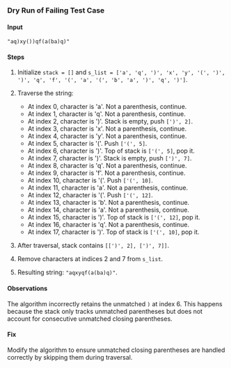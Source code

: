### Dry Run of Failing Test Case

#### Input
```
"aq)xy())qf(a(ba)q)"
```

#### Steps
1. Initialize `stack = []` and `s_list = ['a', 'q', ')', 'x', 'y', '(', ')', ')', 'q', 'f', '(', 'a', '(', 'b', 'a', ')', 'q', ')']`.
2. Traverse the string:
   - At index 0, character is 'a'. Not a parenthesis, continue.
   - At index 1, character is 'q'. Not a parenthesis, continue.
   - At index 2, character is ')'. Stack is empty, push `[')', 2]`.
   - At index 3, character is 'x'. Not a parenthesis, continue.
   - At index 4, character is 'y'. Not a parenthesis, continue.
   - At index 5, character is '('. Push `['(', 5]`.
   - At index 6, character is ')'. Top of stack is `['(', 5]`, pop it.
   - At index 7, character is ')'. Stack is empty, push `[')', 7]`.
   - At index 8, character is 'q'. Not a parenthesis, continue.
   - At index 9, character is 'f'. Not a parenthesis, continue.
   - At index 10, character is '('. Push `['(', 10]`.
   - At index 11, character is 'a'. Not a parenthesis, continue.
   - At index 12, character is '('. Push `['(', 12]`.
   - At index 13, character is 'b'. Not a parenthesis, continue.
   - At index 14, character is 'a'. Not a parenthesis, continue.
   - At index 15, character is ')'. Top of stack is `['(', 12]`, pop it.
   - At index 16, character is 'q'. Not a parenthesis, continue.
   - At index 17, character is ')'. Top of stack is `['(', 10]`, pop it.

3. After traversal, stack contains `[[')', 2], [')', 7]]`.
4. Remove characters at indices 2 and 7 from `s_list`.
5. Resulting string: `"aqxyqf(a(ba)q)"`.

#### Observations
The algorithm incorrectly retains the unmatched `)` at index 6. This happens because the stack only tracks unmatched parentheses but does not account for consecutive unmatched closing parentheses.

#### Fix
Modify the algorithm to ensure unmatched closing parentheses are handled correctly by skipping them during traversal.